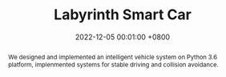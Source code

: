 ---
title:          "Labyrinth Smart Car"
date:           2022-12-05 00:01:00 +0800
selected:       true
# pub:            "Nature Communications"
# pub_date:       "2023"
abstract: >-
  We designed and implemented an intelligent vehicle system on Python 3.6 platform, implenmented systems for stable driving
  and collision avoidance.
cover:          /assets/images/covers/EECS_Car.png
authors:
- <b>Zheng Shi</b>*
- Hao Liu*
- Yuan Zhang*
- Yi Chi*
links:
  Demo: https://github.com/neverwinHao/EECS?tab=readme-ov-file
---